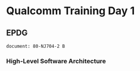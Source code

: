 # Qualcomm Training Day 1

## EPDG

```
document: 80-NJ704-2 B
```

### High-Level Software Architecture



















































































































































